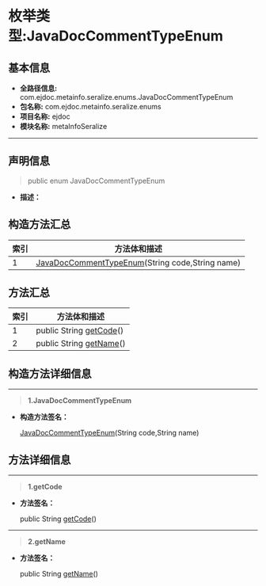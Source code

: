 # 枚举类型:JavaDocCommentTypeEnum

## 基本信息

* **全路径信息:** com.ejdoc.metainfo.seralize.enums.JavaDocCommentTypeEnum
* **包名称:** com.ejdoc.metainfo.seralize.enums
* **项目名称:** ejdoc
* **模块名称:** metaInfoSeralize









---

## 声明信息
> public enum JavaDocCommentTypeEnum     


* **描述：** 

  







## 构造方法汇总

|   索引  |    方法体和描述   |
| ---- | ---- |
|1| [JavaDocCommentTypeEnum](#innerlink-javadoccommenttypeenum-javalangstring-javalangstring)(String code,String name)   <br/>|

## 方法汇总

|   索引  |    方法体和描述   |
| ---- | ---- |
|1|public String [getCode](#innerlink-getcode)()   <br/>|
|2|public String [getName](#innerlink-getname)()   <br/>|







## 构造方法详细信息

---
> **1.<span id="innerlink-javadoccommenttypeenum-javalangstring-javalangstring">JavaDocCommentTypeEnum</span>**

* **构造方法签名：** 

   [JavaDocCommentTypeEnum](#javadoccommenttypeenum-javalangstring-javalangstring)(String code,String name)   







## 方法详细信息

---
> **1.<span id="innerlink-getcode">getCode</span>**

* **方法签名：** 

  public String [getCode](#getcode)()   







---
> **2.<span id="innerlink-getname">getName</span>**

* **方法签名：** 

  public String [getName](#getname)()   







